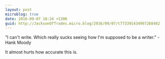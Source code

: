 ```yaml
---
layout: post
microblog: true
date: 2016-09-07 18:24 +1300
guid: http://JacksonOfTrades.micro.blog/2016/09/07/t773391434997268482.html
---
```

"I can't write. Which really sucks seeing how I'm supposed to be a writer." - Hank Moody

It almost hurts how accurate this is.
